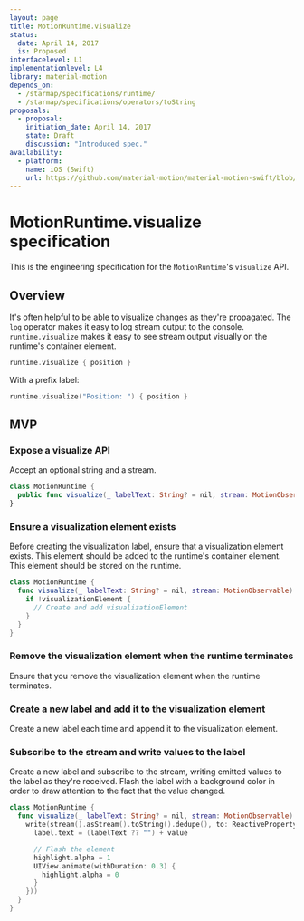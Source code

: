 ```yaml
---
layout: page
title: MotionRuntime.visualize
status:
  date: April 14, 2017
  is: Proposed
interfacelevel: L1
implementationlevel: L4
library: material-motion
depends_on:
  - /starmap/specifications/runtime/
  - /starmap/specifications/operators/toString
proposals:
  - proposal:
    initiation_date: April 14, 2017
    state: Draft
    discussion: "Introduced spec."
availability:
  - platform:
    name: iOS (Swift)
    url: https://github.com/material-motion/material-motion-swift/blob/develop/src/MotionRuntime.swift
---
```


# MotionRuntime.visualize specification

This is the engineering specification for the `MotionRuntime`'s `visualize` API.

## Overview

It's often helpful to be able to visualize changes as they're propagated. The `log` operator makes it easy to log stream output to the console. `runtime.visualize` makes it easy to see stream output visually on the runtime's container element.

```swift
runtime.visualize { position }
```

With a prefix label:

```swift
runtime.visualize("Position: ") { position }
```

## MVP

### Expose a visualize API

Accept an optional string and a stream.

```swift
class MotionRuntime {
  public func visualize(_ labelText: String? = nil, stream: MotionObservable)
}
```

### Ensure a visualization element exists

Before creating the visualization label, ensure that a visualization element exists. This element should be added to the runtime's container element. This element should be stored on the runtime.

```swift
class MotionRuntime {
  func visualize(_ labelText: String? = nil, stream: MotionObservable) {
    if !visualizationElement {
      // Create and add visualizationElement
    }
  }
}
```

### Remove the visualization element when the runtime terminates

Ensure that you remove the visualization element when the runtime terminates.

### Create a new label and add it to the visualization element

Create a new label each time and append it to the visualization element.

### Subscribe to the stream and write values to the label

Create a new label and subscribe to the stream, writing emitted values to the label as they're received. Flash the label with a background color in order to draw attention to the fact that the value changed.

```swift
class MotionRuntime {
  func visualize(_ labelText: String? = nil, stream: MotionObservable) {
    write(stream().asStream().toString().dedupe(), to: ReactiveProperty(initialValue: "", externalWrite: { value in
      label.text = (labelText ?? "") + value

      // Flash the element
      highlight.alpha = 1
      UIView.animate(withDuration: 0.3) {
        highlight.alpha = 0
      }
    }))
  }
}
```
